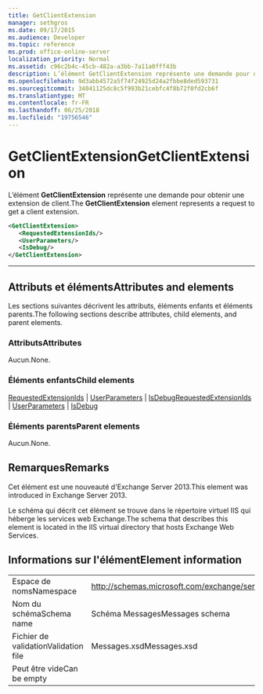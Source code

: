 ```yaml
---
title: GetClientExtension
manager: sethgros
ms.date: 09/17/2015
ms.audience: Developer
ms.topic: reference
ms.prod: office-online-server
localization_priority: Normal
ms.assetid: c96c2b4c-45cb-482a-a3bb-7a11a0fff43b
description: L’élément GetClientExtension représente une demande pour obtenir une extension de client.
ms.openlocfilehash: 9d3abb4572a5f74f24925d24a2fbbe8ded593731
ms.sourcegitcommit: 34041125dc8c5f993b21cebfc4f8b72f0fd2cb6f
ms.translationtype: MT
ms.contentlocale: fr-FR
ms.lasthandoff: 06/25/2018
ms.locfileid: "19756546"
---
```

# <a name="getclientextension"></a><span data-ttu-id="81591-103">GetClientExtension</span><span class="sxs-lookup"><span data-stu-id="81591-103">GetClientExtension</span></span>

<span data-ttu-id="81591-104">L’élément **GetClientExtension** représente une demande pour obtenir une extension de client.</span><span class="sxs-lookup"><span data-stu-id="81591-104">The **GetClientExtension** element represents a request to get a client extension.</span></span> 
  
```XML
<GetClientExtension>
   <RequestedExtensionIds/>
   <UserParameters/>
   <IsDebug/>
</GetClientExtension>
```

 ****
## <a name="attributes-and-elements"></a><span data-ttu-id="81591-105">Attributs et éléments</span><span class="sxs-lookup"><span data-stu-id="81591-105">Attributes and elements</span></span>

<span data-ttu-id="81591-106">Les sections suivantes décrivent les attributs, éléments enfants et éléments parents.</span><span class="sxs-lookup"><span data-stu-id="81591-106">The following sections describe attributes, child elements, and parent elements.</span></span>
  
### <a name="attributes"></a><span data-ttu-id="81591-107">Attributs</span><span class="sxs-lookup"><span data-stu-id="81591-107">Attributes</span></span>

<span data-ttu-id="81591-108">Aucun.</span><span class="sxs-lookup"><span data-stu-id="81591-108">None.</span></span>
  
### <a name="child-elements"></a><span data-ttu-id="81591-109">Éléments enfants</span><span class="sxs-lookup"><span data-stu-id="81591-109">Child elements</span></span>

<span data-ttu-id="81591-110">[RequestedExtensionIds](requestedextensionids.md) | [UserParameters](userparameters.md) | [IsDebug](isdebug.md)</span><span class="sxs-lookup"><span data-stu-id="81591-110">[RequestedExtensionIds](requestedextensionids.md) | [UserParameters](userparameters.md) | [IsDebug](isdebug.md)</span></span>
  
### <a name="parent-elements"></a><span data-ttu-id="81591-111">Éléments parents</span><span class="sxs-lookup"><span data-stu-id="81591-111">Parent elements</span></span>

<span data-ttu-id="81591-112">Aucun.</span><span class="sxs-lookup"><span data-stu-id="81591-112">None.</span></span>
  
## <a name="remarks"></a><span data-ttu-id="81591-113">Remarques</span><span class="sxs-lookup"><span data-stu-id="81591-113">Remarks</span></span>

<span data-ttu-id="81591-114">Cet élément est une nouveauté d'Exchange Server 2013.</span><span class="sxs-lookup"><span data-stu-id="81591-114">This element was introduced in Exchange Server 2013.</span></span>
  
<span data-ttu-id="81591-115">Le schéma qui décrit cet élément se trouve dans le répertoire virtuel IIS qui héberge les services web Exchange.</span><span class="sxs-lookup"><span data-stu-id="81591-115">The schema that describes this element is located in the IIS virtual directory that hosts Exchange Web Services.</span></span>
  
## <a name="element-information"></a><span data-ttu-id="81591-116">Informations sur l'élément</span><span class="sxs-lookup"><span data-stu-id="81591-116">Element information</span></span>

|||
|:-----|:-----|
|<span data-ttu-id="81591-117">Espace de noms</span><span class="sxs-lookup"><span data-stu-id="81591-117">Namespace</span></span>  <br/> |http://schemas.microsoft.com/exchange/services/2006/messages  <br/> |
|<span data-ttu-id="81591-118">Nom du schéma</span><span class="sxs-lookup"><span data-stu-id="81591-118">Schema name</span></span>  <br/> |<span data-ttu-id="81591-119">Schéma Messages</span><span class="sxs-lookup"><span data-stu-id="81591-119">Messages schema</span></span>  <br/> |
|<span data-ttu-id="81591-120">Fichier de validation</span><span class="sxs-lookup"><span data-stu-id="81591-120">Validation file</span></span>  <br/> |<span data-ttu-id="81591-121">Messages.xsd</span><span class="sxs-lookup"><span data-stu-id="81591-121">Messages.xsd</span></span>  <br/> |
|<span data-ttu-id="81591-122">Peut être vide</span><span class="sxs-lookup"><span data-stu-id="81591-122">Can be empty</span></span>  <br/> ||
   

